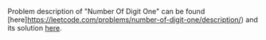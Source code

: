 Problem description of "Number Of Digit One" can be found [here]https://leetcode.com/problems/number-of-digit-one/description/) and its solution [here](https://github.com/aurimas13/Solutions-To-Problems/blob/main/LeetCode/Python%20Solutions/Number%20of%20Enclaves/number.py).
